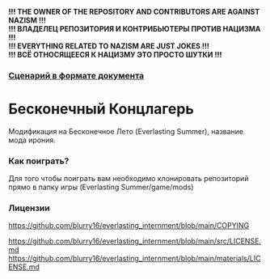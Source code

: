 **!!! THE OWNER OF THE REPOSITORY AND CONTRIBUTORS ARE AGAINST NAZISM !!!**  
**!!! ВЛАДЕЛЕЦ РЕПОЗИТОРИЯ И КОНТРИБЬЮТЕРЫ ПРОТИВ НАЦИЗМА !!!**  
**!!! EVERYTHING RELATED TO NAZISM ARE JUST JOKES !!!**  
**!!! ВСЁ ОТНОСЯЩЕЕСЯ К НАЦИЗМУ ЭТО ПРОСТО ШУТКИ !!!**  
### [Сценарий в формате документа](https://docs.google.com/document/d/17EKLZox43PvhK0hJ6tsEo6ZXtYRnfNtqp1GRIuEdodc/edit?usp=sharing)
# Бесконечный Концлагерь
Модификация на Бесконечное Лето (Everlasting Summer), название мода ирония.
### Как поиграть?
Для того чтобы поиграть вам необходимо клонировать репозиторий прямо в папку игры (Everlasting Summer/game/mods)
### Лицензии
<https://github.com/blurry16/everlasting_internment/blob/main/COPYING>

<https://github.com/blurry16/everlasting_internment/blob/main/src/LICENSE.md>
<https://github.com/blurry16/everlasting_internment/blob/main/materials/LICENSE.md>
